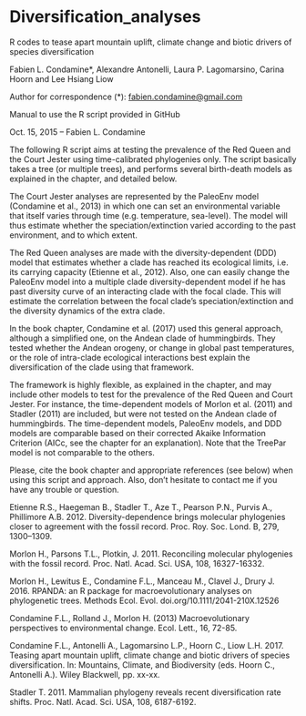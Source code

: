 # Diversification_analyses
R codes to tease apart mountain uplift, climate change and biotic drivers of species diversification

Fabien L. Condamine*, Alexandre Antonelli, Laura P. Lagomarsino, Carina Hoorn and Lee Hsiang Liow

Author for correspondence (*): fabien.condamine@gmail.com

Manual to use the R script provided in GitHub

Oct. 15, 2015 – Fabien L. Condamine

The following R script aims at testing the prevalence of the Red Queen and the Court Jester using time-calibrated phylogenies only. The script basically takes a tree (or multiple trees), and performs several birth-death models as explained in the chapter, and detailed below. 

The Court Jester analyses are represented by the PaleoEnv model (Condamine et al., 2013) in which one can set an environmental variable that itself varies through time (e.g. temperature, sea-level). The model will thus estimate whether the speciation/extinction varied according to the past environment, and to which extent.

The Red Queen analyses are made with the diversity-dependent (DDD) model that estimates whether a clade has reached its ecological limits, i.e. its carrying capacity (Etienne et al., 2012). Also, one can easily change the PaleoEnv model into a multiple clade diversity-dependent model if he has past diversity curve of an interacting clade with the focal clade. This will estimate the correlation between the focal clade’s speciation/extinction and the diversity dynamics of the extra clade.

In the book chapter, Condamine et al. (2017) used this general approach, although a simplified one, on the Andean clade of hummingbirds. They tested whether the Andean orogeny, or change in global past temperatures, or the role of intra-clade ecological interactions best explain the diversification of the clade using that framework. 

The framework is highly flexible, as explained in the chapter, and may include other models to test for the prevalence of the Red Queen and Court Jester. For instance, the time-dependent models of Morlon et al. (2011) and Stadler (2011) are included, but were not tested on the Andean clade of hummingbirds. The time-dependent models, PaleoEnv models, and DDD models are comparable based on their corrected Akaike Information Criterion (AICc, see the chapter for an explanation). Note that the TreePar model is not comparable to the others.

Please, cite the book chapter and appropriate references (see below) when using this script and approach. Also, don’t hesitate to contact me if you have any trouble or question.

Etienne R.S., Haegeman B., Stadler T., Aze T., Pearson P.N., Purvis A., Phillimore A.B. 2012. Diversity-dependence brings molecular phylogenies closer to agreement with the fossil record. Proc. Roy. Soc. Lond. B, 279, 1300–1309.

Morlon H., Parsons T.L., Plotkin, J. 2011. Reconciling molecular phylogenies with the fossil record. Proc. Natl. Acad. Sci. USA, 108, 16327-16332.

Morlon H., Lewitus E., Condamine F.L., Manceau M., Clavel J., Drury J. 2016. RPANDA: an R package for macroevolutionary analyses on phylogenetic trees. Methods Ecol. Evol. doi.org/10.1111/2041-210X.12526

Condamine F.L., Rolland J., Morlon H. (2013) Macroevolutionary perspectives to environmental change. Ecol. Lett., 16, 72-85.

Condamine F.L., Antonelli A., Lagomarsino L.P., Hoorn C., Liow L.H. 2017. Teasing apart mountain uplift, climate change and biotic drivers of species diversification. In: Mountains, Climate, and Biodiversity (eds. Hoorn C., Antonelli A.). Wiley Blackwell, pp. xx-xx. 

Stadler T. 2011. Mammalian phylogeny reveals recent diversification rate shifts. Proc. Natl. Acad. Sci. USA, 108, 6187-6192.
